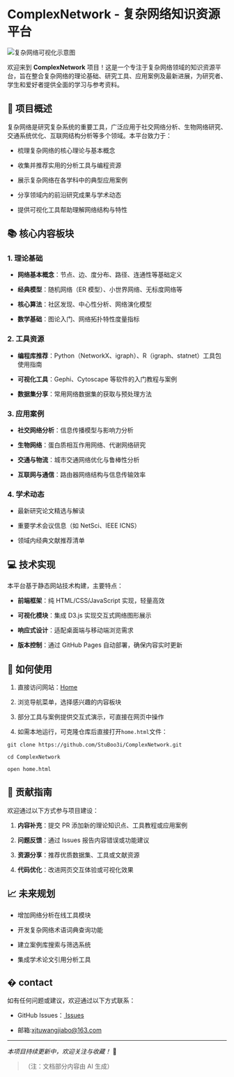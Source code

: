 # ComplexNetwork - 复杂网络知识资源平台

![复杂网络可视化示意图](https://picsum.photos/id/180/1200/400)

欢迎来到 **ComplexNetwork** 项目！这是一个专注于复杂网络领域的知识资源平台，旨在整合复杂网络的理论基础、研究工具、应用案例及最新进展，为研究者、学生和爱好者提供全面的学习与参考资料。

## 🌟 项目概述

复杂网络是研究复杂系统的重要工具，广泛应用于社交网络分析、生物网络研究、交通系统优化、互联网结构分析等多个领域。本平台致力于：

* 梳理复杂网络的核心理论与基本概念

* 收集并推荐实用的分析工具与编程资源

* 展示复杂网络在各学科中的典型应用案例

* 分享领域内的前沿研究成果与学术动态

* 提供可视化工具帮助理解网络结构与特性

## 📚 核心内容板块

### 1. 理论基础

* **网络基本概念**：节点、边、度分布、路径、连通性等基础定义

* **经典模型**：随机网络（ER 模型）、小世界网络、无标度网络等

* **核心算法**：社区发现、中心性分析、网络演化模型

* **数学基础**：图论入门、网络拓扑特性度量指标

### 2. 工具资源

* **编程库推荐**：Python（NetworkX、igraph）、R（igraph、statnet）工具包使用指南

* **可视化工具**：Gephi、Cytoscape 等软件的入门教程与案例

* **数据集分享**：常用网络数据集的获取与预处理方法

### 3. 应用案例

* **社交网络分析**：信息传播模型与影响力分析

* **生物网络**：蛋白质相互作用网络、代谢网络研究

* **交通与物流**：城市交通网络优化与鲁棒性分析

* **互联网与通信**：路由器网络结构与信息传输效率

### 4. 学术动态

* 最新研究论文精选与解读

* 重要学术会议信息（如 NetSci、IEEE ICNS）

* 领域内经典文献推荐清单

## 💻 技术实现

本平台基于静态网站技术构建，主要特点：

* **前端框架**：纯 HTML/CSS/JavaScript 实现，轻量高效

* **可视化模块**：集成 D3.js 实现交互式网络图形展示

* **响应式设计**：适配桌面端与移动端浏览需求

* **版本控制**：通过 GitHub Pages 自动部署，确保内容实时更新

## 🚀 如何使用

1. 直接访问网站：[Home](https://StuBoo3i.github.io/ComplexNetwork)

2. 浏览导航菜单，选择感兴趣的内容板块

3. 部分工具与案例提供交互式演示，可直接在网页中操作

4. 如需本地运行，可克隆仓库后直接打开`home.html`文件：

```
git clone https://github.com/StuBoo3i/ComplexNetwork.git

cd ComplexNetwork

open home.html
```

## 🤝 贡献指南

欢迎通过以下方式参与项目建设：

1. **内容补充**：提交 PR 添加新的理论知识点、工具教程或应用案例

2. **问题反馈**：通过 Issues 报告内容错误或功能建议

3. **资源分享**：推荐优质数据集、工具或文献资源

4. **代码优化**：改进网页交互体验或可视化效果

## 📈 未来规划

* 增加网络分析在线工具模块

* 开发复杂网络术语词典查询功能

* 建立案例库搜索与筛选系统

* 集成学术论文引用分析工具

## � contact

如有任何问题或建议，欢迎通过以下方式联系：

* GitHub Issues：[ Issues ](https://github.com/StuBoo3i/ComplexNetwork/issues)

* 邮箱:xjtuwangjiabo@163.com

***

*本项目持续更新中，欢迎关注与收藏！* 🔄

> （注：文档部分内容由 AI 生成）
